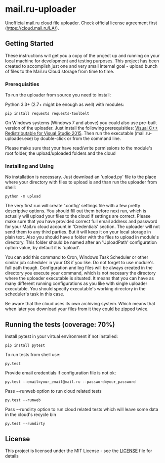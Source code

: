 # mail.ru-uploader
Unofficial mail.ru cloud file uploader. Check official license agreement first (https://cloud.mail.ru/LA/). 

## Getting Started

These instructions will get you a copy of the project up and running on your local machine for development and testing purposes.
This project has been created to accomplish just one and very small internal goal - upload bunch of files to the Mail.ru Cloud storage from time to time.

### Prerequisities

To run the uploader from source you need to install:

Python 3.3+ (2.7+ might be enough as well)
with modules:
```
pip install requests requests-toolbelt
```

On Windows systems (Windows 7 and above) you could also use pre-built version of the uploader.
Just install the following prerequisities: [Visual C++ Redistributable for Visual Studio 2015](https://www.microsoft.com/en-us/download/details.aspx?id=48145).
Then run the executable (mail.ru-uploader.exe) by double-click or from the command line.

Please make sure that your have read/write permissions to the module's root folder, the upload/uploaded folders and the cloud

### Installing and Using

No installation is necessary.
Just download an 'upload.py' file to the place where your directory with files to upload is and than run the uploader from shell:
```
python -m upload
```
The very first run will create '.config' settings file with a few pretty descriptive options.
You should fill out them before next run, which is actually will upload your files to the cloud if settings are correct.
Please make sure that you have provided correct full email address and password for your Mail.ru cloud account in 'Credentials' section.
The uploader will not send them to any third parties. But it will keep it on your local storage in plain text.
Also you should have a folder with the files to upload in module's directory.
This folder should be named after an 'UploadPath' configuration option value, by default it is 'upload'.

You can add this command to Cron, Windows Task Scheduler or other similar job scheduler in your OS if you like. Do not forget to use module's full path though.
Configuration and log files will be always created in the directory you execute your command, which is not necesary the directory where the uploader executable is situated. It means that you can have as many different running configurations as you like with single uploader executable. You should specify executable's working directory in the scheduler's task in this case.

Be aware that the cloud uses its own archiving system. Which means that when later you download your files from it they could be zipped twice.

## Running the tests (coverage: 70%)
Install pytest in your virtual environment if not installed:
```
pip install pytest
```

To run tests from shell use:
```
py.test
```

Provide email credentials if configuration file is not ok:
```
py.test --email=your_email@mail.ru --password=your_password
```

Pass --runweb option to run cloud related tests
```
py.test --runweb
```

Pass --rundirty option to run cloud related tests which will leave some data in the cloud's recycle bin
```
py.test --rundirty
```

## License
This project is licensed under the MIT License - see the [LICENSE](LICENSE) file for details
